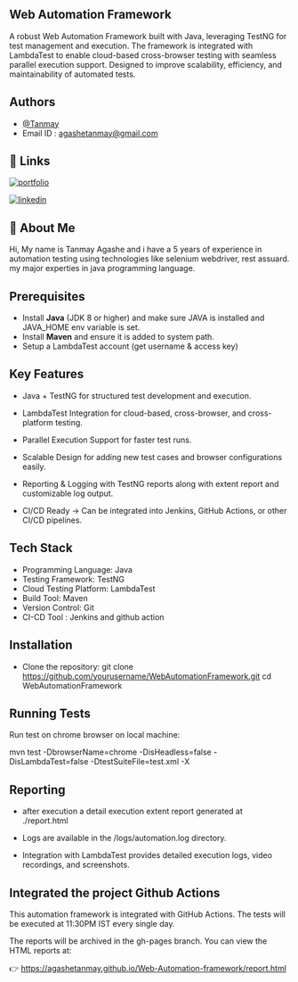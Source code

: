 
## Web Automation Framework

A robust Web Automation Framework built with Java, leveraging TestNG for test management and execution. The framework is integrated with LambdaTest to enable cloud-based cross-browser testing with seamless parallel execution support. Designed to improve scalability, efficiency, and maintainability of automated tests.


## Authors

- [@Tanmay](https://github.com/agashetanmay)
- Email ID : agashetanmay@gmail.com

## 🔗 Links
[![portfolio](https://img.shields.io/badge/my_portfolio-000?style=for-the-badge&logo=ko-fi&logoColor=white)](https://github.com/agashetanmay)

[![linkedin](https://img.shields.io/badge/linkedin-0A66C2?style=for-the-badge&logo=linkedin&logoColor=white)](https://www.linkedin.com/)



## 🚀 About Me
Hi, My name is Tanmay Agashe and i have a 5 years of experience in automation testing using technologies like selenium webdriver, rest assuard.
my major experties in java programming language.


## Prerequisites

- Install **Java** (JDK 8 or higher) and make sure JAVA is installed and JAVA_HOME env variable is set.
- Install **Maven** and ensure it is added to system path.
- Setup a LambdaTest account (get username & access key)

## Key Features

- Java + TestNG for structured test development and execution.

- LambdaTest Integration for cloud-based, cross-browser, and cross-platform testing.

- Parallel Execution Support for faster test runs.

- Scalable Design for adding new test cases and browser configurations easily.

- Reporting & Logging with TestNG reports along with extent report and customizable log output.

- CI/CD Ready → Can be integrated into Jenkins, GitHub Actions, or other CI/CD pipelines.

## Tech Stack
- Programming Language: Java
- Testing Framework: TestNG
- Cloud Testing Platform: LambdaTest
- Build Tool: Maven
- Version Control: Git
- CI-CD Tool : Jenkins and github action



## Installation

- Clone the repository:
git clone https://github.com/yourusername/WebAutomationFramework.git
cd WebAutomationFramework

## Running Tests

Run test on chrome browser on local machine:

mvn test -DbrowserName=chrome -DisHeadless=false -DisLambdaTest=false -DtestSuiteFile=test.xml -X

## Reporting

- after execution a detail execution extent report generated at ./report.html

- Logs are available in the /logs/automation.log directory.

- Integration with LambdaTest provides detailed execution logs, video recordings, and screenshots.

## Integrated the project Github Actions

This automation framework is integrated with GitHub Actions.
The tests will be executed at 11:30PM IST every single day.

The reports will be archived in the gh-pages branch.
You can view the HTML reports at:

👉 https://agashetanmay.github.io/Web-Automation-framework/report.html


    

